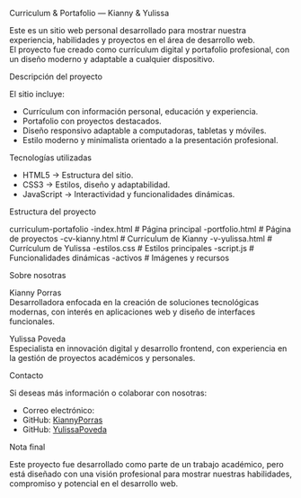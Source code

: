 Curriculum & Portafolio — Kianny & Yulissa

Este es un sitio web personal desarrollado para mostrar nuestra experiencia, habilidades y proyectos en el área de desarrollo web.  
El proyecto fue creado como currículum digital y portafolio profesional, con un diseño moderno y adaptable a cualquier dispositivo.

Descripción del proyecto

El sitio incluye:
- Currículum con información personal, educación y experiencia.  
- Portafolio con proyectos destacados.  
- Diseño responsivo adaptable a computadoras, tabletas y móviles.  
- Estilo moderno y minimalista orientado a la presentación profesional.  

Tecnologías utilizadas

- HTML5 → Estructura del sitio.  
- CSS3 → Estilos, diseño y adaptabilidad.  
- JavaScript → Interactividad y funcionalidades dinámicas.  

Estructura del proyecto

curriculum-portafolio
-index.html # Página principal
-portfolio.html # Página de proyectos
-cv-kianny.html # Currículum de Kianny
-v-yulissa.html # Currículum de Yulissa
-estilos.css # Estilos principales
-script.js # Funcionalidades dinámicas
-activos # Imágenes y recursos


Sobre nosotras

Kianny Porras  
Desarrolladora enfocada en la creación de soluciones tecnológicas modernas, con interés en aplicaciones web y diseño de interfaces funcionales.  

Yulissa Poveda  
Especialista en innovación digital y desarrollo frontend, con experiencia en la gestión de proyectos académicos y personales.  

Contacto

Si deseas más información o colaborar con nosotras:  

- Correo electrónico:  
- GitHub: [KiannyPorras](https://github.com/KiannyPorras)  
- GitHub: [YulissaPoveda](https://github.com/YulissaPoveda)  

Nota final

Este proyecto fue desarrollado como parte de un trabajo académico, pero está diseñado con una visión profesional para mostrar nuestras habilidades, compromiso y potencial en el desarrollo web.

